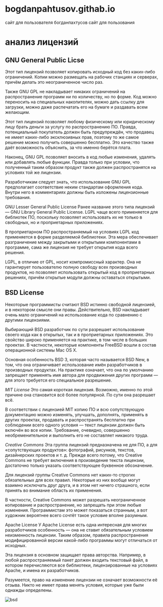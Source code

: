 # bogdanpahtusov.githab.io
сайт для пользователя богданпахтусов
сайт для пользования

	
# анализ лицензий #

## GNU General Public Licse ##
Этот тип лицензий позволяет копировать исходный код без каких-либо ограничений. Копии можно размещать на рабочих станциях и серверах, причём делать это неограниченное число раз.

Также GNU GPL не накладывает никаких ограничений на распространение программ ни по количеству, но по форме. Код можно переносить на специальных накопителях, можно дать ссылку для загрузки, можно даже распечатать его на бумаге и раздавать всем желающим.

Этот тип лицензий позволяет любому физическому или юридическому лицу брать деньги за услугу по распространению ПО. Правда, потенциальный покупатель должен быть предупреждён, что продавец не имеет каких-либо эксклюзивных прав, поэтому то же самое решение можно получить совершенно бесплатно. Это качество также даёт возможность объяснить, за что именно берётся плата.

Наконец, GNU GPL позволяет вносить в код любые изменения, удалять или добавлять любые функции. Правда только при условии, что полученный таким образом продукт также должен распространятся на условиях той же лицензии.

Разработчикам следует знать, что использование GNU GPL предполагает соответствие неким стандартам оформления кода. Внутри него в комментариях должны быть изложены лицензионные требования.

GNU Lesser General Public License
Ранее название этого типа лицензий — GNU Library General Public License. LGPL чаще всего применяется для библиотек ПО, поскольку позволяет использовать их не только в свободных, но и проприетарных приложениях.

В проприетарном ПО распространяемый на условиях LGPL код применяется в форме разделяемой библиотеки. Эта мера обеспечивает разграничение между закрытыми и открытыми компонентами в программе, сама же лицензия не требует открытия кода всего решения.

LGPL, в отличие от GPL, носит компромиссный характер. Она не гарантирует пользователю полную свободу всех производных продуктов, но позволяет использовать открытый код в проприетарных решениях, причём открытые модули должны оставаться открытыми.

## BSD License ##
Некоторые программисты считают BSD истинно свободной лицензией, и в некотором смысле они правы. Действительно, BSD накладывает очень мало ограничений на использование кода по сравнению с другими лицензиями.

Выбирающий BSD разработчик по сути разрешает использование своего кода как в открытых, так и в проприетарных приложениях. Это свойство широко применяется на практике, в том числе в больших проектах. В частности, некоторые компоненты FreeBSD вошли в состав операционной системы Mac OS X.

Основная особенность BSD 3, которая часто называется BSD New, в том, что она ограничивает использование имён разработчиков в производных продуктах. На практике означает, что она по умолчанию запрещает применять имя автора для продвижения других программ — для этого требуется его специальное разрешение.

*MIT License*
Это самая короткая лицензия. Возможно, именно по этой причине она становится всё более популярной. По сути она разрешает всё.

В соответствии с лицензией MIT копию ПО и всю сопутствующую документацию можно изменять, улучшать, дополнять, применять в других проектах, продавать и распространять бесплатно при соблюдении всего одного условия — текст лицензии должен быть включён во все копии. Требование, очевидно, совершенно необременительное и выполнить его не составляет никакого труда.

*Creative Commons*
Эта группа лицензий предназначена не для ПО, а для «сопутствующих продуктов»: фотографий, рисунков, текстов, дизайнерских проектов и т. д. Прежде всего потому, что Creative Commons не требует включения в произведение текста лицензии, достаточно только указать соответствующее буквенное обозначение.

Для лицензий группы Creative Commons нет каких-то строгих обязательных для всех правил. Некоторые из них вообще могут взаимно исключать друг друга, и в этом нет ничего страшного, если принять во внимание область их применения.

В частности, Creative Commons может разрешать неограниченное копирование и распространение, но запрещать при этом любые изменения. Программистам это может показаться странным, а вот художник вероятнее всего сочтёт такое условие вполне разумным.

Apache License
У Apache License есть одна интересная для многих разработчиков особенность — она не ставит обязательным условием неизменность лицензии. Таким образом, правила распространения модифицированной версии какой-либо программы могут отличаться от исходных.

Эта лицензия в основном защищает права авторства. Например, в любой распространяемый пакет должен входить текстовый файл, в котором перечисляются все библиотеки, лицензированные на условиях Apache, и имена их разработчиков.

Разумеется, право на изменение лицензии не означает возможности её отзыва. Никто не имеет права менять условия, которые уже были однажды определены.

![bsd](https://banner2.kisspng.com/20180406/pgq/kisspng-bsd-licence-mit-license-berkeley-software-distribu-license-5ac773de2d3714.7869165115230207661852.jpg "bsd")
